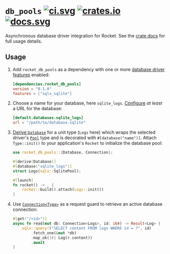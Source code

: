 # `db_pools` [![ci.svg]][ci] [![crates.io]][crate] [![docs.svg]][crate docs]

[crates.io]: https://img.shields.io/crates/v/rocket_db_pools.svg
[crate]: https://crates.io/crates/rocket_db_pools
[docs.svg]: https://img.shields.io/badge/web-master-red.svg?style=flat&label=docs&colorB=d33847
[crate docs]: https://api.rocket.rs/master/rocket_db_pools
[ci.svg]: https://github.com/rwf2/Rocket/workflows/CI/badge.svg
[ci]: https://github.com/rwf2/Rocket/actions

Asynchronous database driver integration for Rocket. See the [crate docs] for
full usage details.

## Usage

1. Add `rocket_db_pools` as a dependency with one or more [database driver
   features] enabled:

   ```toml
   [dependencies.rocket_db_pools]
   version = "0.1.0"
   features = ["sqlx_sqlite"]
   ```

2. Choose a name for your database, here `sqlite_logs`. [Configure] _at least_ a
   URL for the database:

   ```toml
   [default.databases.sqlite_logs]
   url = "/path/to/database.sqlite"
   ```

3. [Derive `Database`] for a unit type (`Logs` here) which
   wraps the selected driver's [`Pool`] type and is decorated with
   `#[database("name")]`. Attach `Type::init()` to your application's `Rocket`
   to initialize the database pool:

   ```rust
   use rocket_db_pools::{Database, Connection};

   #[derive(Database)]
   #[database("sqlite_logs")]
   struct Logs(sqlx::SqlitePool);

   #[launch]
   fn rocket() -> _ {
       rocket::build().attach(Logs::init())
   }
   ```

4. Use [`Connection<Type>`] as a request guard to retrieve an
   active database connection:

   ```rust
   #[get("/<id>")]
   async fn read(mut db: Connection<Logs>, id: i64) -> Result<Log> {
       sqlx::query!("SELECT content FROM logs WHERE id = ?", id)
           .fetch_one(&mut *db)
           .map_ok(|r| Log(r.content))
           .await
   }
   ```

[database driver features]: https://api.rocket.rs/master/rocket_db_pools/index.html#supported-drivers
[`Pool`]: https://api.rocket.rs/master/rocket_db_pools/index.html#supported-drivers
[Configure]: https://api.rocket.rs/master/rocket_db_pools/index.html#configuration
[Derive `Database`]: https://api.rocket.rs/master/rocket_db_pools/derive.Database.html
[`Connection<Type>`]: https://api.rocket.rs/master/rocket_db_pools/struct.Connection.html
